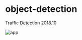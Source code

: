 # object-detection
Traffic Detection
2018.10

![app](https://user-images.githubusercontent.com/sjhhh3/object-detection/master/path/to/sample.gif)
